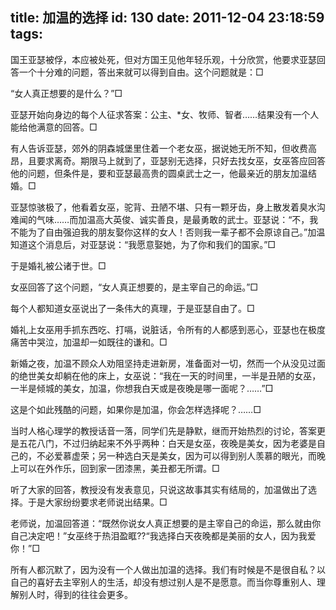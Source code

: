 title: 加温的选择
id: 130
date: 2011-12-04 23:18:59
tags:
---

国王亚瑟被俘，本应被处死，但对方国王见他年轻乐观，十分欣赏，他要求亚瑟回答一个十分难的问题，答出来就可以得到自由。这个问题就是：□

“女人真正想要的是什么？”□

亚瑟开始向身边的每个人征求答案：公主、*女、牧师、智者……结果没有一个人能给他满意的回答。□

有人告诉亚瑟，郊外的阴森城堡里住着一个老女巫，据说她无所不知，但收费高昂，且要求离奇。期限马上就到了，亚瑟别无选择，只好去找女巫，女巫答应回答他的问题，但条件是，要和亚瑟最高贵的圆桌武士之一，他最亲近的朋友加温结婚。□

亚瑟惊骇极了，他看着女巫，驼背、丑陋不堪、只有一颗牙齿，身上散发着臭水沟难闻的气味……而加温高大英俊、诚实善良，是最勇敢的武士。亚瑟说：“不，我不能为了自由强迫我的朋友娶你这样的女人！否则我一辈子都不会原谅自己。”加温知道这个消息后，对亚瑟说：“我愿意娶她，为了你和我们的国家。”□

于是婚礼被公诸于世。□

女巫回答了这个问题，“女人真正想要的，是主宰自己的命运。”□

每个人都知道女巫说出了一条伟大的真理，于是亚瑟自由了。□

婚礼上女巫用手抓东西吃、打嗝，说脏话，令所有的人都感到恶心，亚瑟也在极度痛苦中哭泣，加温却一如既往的谦和。□

新婚之夜，加温不顾众人劝阻坚持走进新房，准备面对一切，然而一个从没见过面的绝世美女却躺在他的床上，女巫说：“我在一天的时间里，一半是丑陋的女巫，一半是倾城的美女，加温，你想我白天或是夜晚是哪一面呢？……”□

这是个如此残酷的问题，如果你是加温，你会怎样选择呢？……□

当时人格心理学的教授话音一落，同学们先是静默，继而开始热烈的讨论，答案更是五花八门，不过归纳起来不外乎两种：白天是女巫，夜晚是美女，因为老婆是自己的，不必爱慕虚荣；另一种选白天是美女，因为可以得到别人羡慕的眼光，而晚上可以在外作乐，回到家一团漆黑，美丑都无所谓。□

听了大家的回答，教授没有发表意见，只说这故事其实有结局的，加温做出了选择。于是大家纷纷要求老师说出结果。□

老师说，加温回答道：“既然你说女人真正想要的是主宰自己的命运，那么就由你自己决定吧！”女巫终于热泪盈眶??“我选择白天夜晚都是美丽的女人，因为我爱你！”□

所有人都沉默了，因为没有一个人做出加温的选择。我们有时候是不是很自私？以自己的喜好去主宰别人的生活，却没有想过别人是不是愿意。而当你尊重别人、理解别人时，得到的往往会更多。